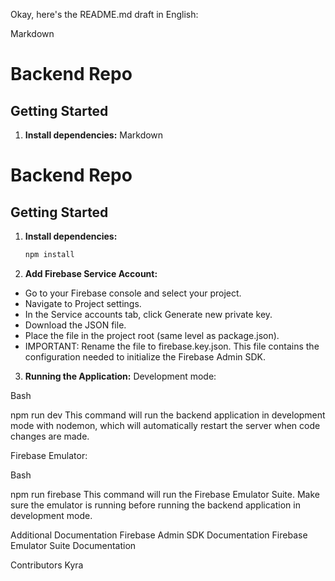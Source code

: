 Okay, here's the README.md draft in English:

Markdown

# Backend Repo

## Getting Started

1. **Install dependencies:**
Markdown

# Backend Repo

## Getting Started

1. **Install dependencies:**
   ```bash
   npm install


2. **Add Firebase Service Account:**
- Go to your Firebase console and select your project.
- Navigate to Project settings.
- In the Service accounts tab, click Generate new private key.
- Download the JSON file.
- Place the file in the project root (same level as package.json).
- IMPORTANT: Rename the file to firebase.key.json. This file contains the configuration needed to initialize the Firebase Admin SDK.


3. **Running the Application:**
Development mode:

Bash

npm run dev
This command will run the backend application in development mode with nodemon, which will automatically restart the server when code changes are made.

Firebase Emulator:

Bash

npm run firebase
This command will run the Firebase Emulator Suite. Make sure the emulator is running before running the backend application in development mode.

Additional Documentation
Firebase Admin SDK Documentation
Firebase Emulator Suite Documentation


Contributors
Kyra
